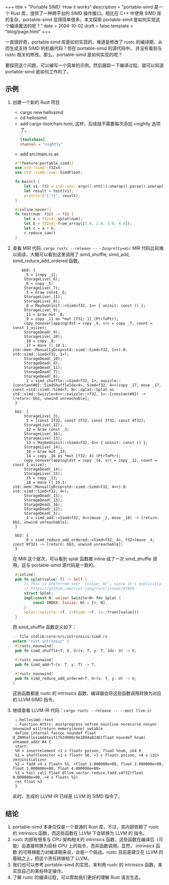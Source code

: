 +++
title = "Portable SIMD: How it works"
description = "portable-simd 是一个 Rust 库，提供了一种跨平台的 SIMD 操作接口。相比在 C++ 中使用 SIMD 库的复杂，portable-simd 显得简单很多，本文探索 portable-simd 是如何实现这个编译魔法的呢？"
date = 2024-10-02
draft = false
template = "blog/page.html"
+++

一直很好奇，portable simd 库是如何实现的，难道是修改了 rustc 的编译期，从而生成支持 SIMD 的机器代码？但在 portable-simd 的源代码中，
并没有看到与 rustc 相关的修改。那么，portable-simd 是如何实现的呢？

要探究这个问题，可以编写一个简单的示例，然后跟踪一下编译过程，就可以知道 portable-simd 是如何工作的了。

## 示例

1. 创建一个新的 Rust 项目
   - cargo new hellosimd
   - cd hellosimd
   - add cargo-toolchain.toml, 这样，后续就不需要每次添加 +nightly 选项了。
     ```toml
     [toolchain]
     channel = "nightly"
     ```
   - add src/main.rs as  
   ```rust
    #![feature(portable_simd)]
    use std::simd::f32x4;
    use std::simd::num::SimdFloat;

    fn main() {
        let v1: f32 = std::env::args().nth(1).unwrap().parse().unwrap(); 
        let result = test(v1);
        println!("{:?}", result);
    }

    #[inline(never)] 
    fn test(num: f32) -> f32 {
        let a = f32x4::splat(num);
        let b = f32x4::from_array([1.0, 2.0, 3.0, 4.0]);
        let c = a + b;
        c.reduce_sum()
    }
    ```

2. 查看 MIR 代码: `cargo rustc --release -- -Zunpretty=mir`
   MIR 代码比较难以阅读，大概可以看到这里调用了 simd_shuffle, simd_add, simd_reduce_add_ordered 函数。
   ```
       bb0: {
        _5 = [copy _1];
        StorageLive(_6);
        _6 = copy _5;
        StorageLive(_7);
        _7 = &raw const _6;
        StorageLive(_11);
        StorageLive(_8);
        _8 = MaybeUninit::<Simd<f32, 1>> { uninit: const () };
        StorageLive(_9);
        _11 = &raw mut _8;
        _9 = copy _11 as *mut [f32; 1] (PtrToPtr);
        copy_nonoverlapping(dst = copy _9, src = copy _7, count = const 1_usize);
        StorageDead(_9);
        StorageLive(_10);
        _10 = copy _8;
        _17 = move ((_10.1: std::mem::ManuallyDrop<std::simd::Simd<f32, 1>>).0: std::simd::Simd<f32, 1>);
        StorageDead(_10);
        StorageDead(_8);
        StorageDead(_11);
        StorageDead(_7);
        StorageDead(_6);
        _2 = simd_shuffle::<Simd<f32, 1>, swizzle::{constant#0}::SimdShuffleIdx<4>, Simd<f32, 4>>(copy _17, move _17, const <std::simd::Simd<T, N>::splat::Splat as std::simd::Swizzle<4>>::swizzle::<f32, 1>::{constant#0}) -> [return: bb1, unwind unreachable];
    }

    bb1: {
        StorageLive(_3);
        _3 = [const 1f32, const 2f32, const 3f32, const 4f32];
        StorageLive(_12);
        _12 = &raw const _3;
        StorageLive(_16);
        StorageLive(_13);
        _13 = MaybeUninit::<Simd<f32, 4>> { uninit: const () };
        StorageLive(_14);
        _16 = &raw mut _13;
        _14 = copy _16 as *mut [f32; 4] (PtrToPtr);
        copy_nonoverlapping(dst = copy _14, src = copy _12, count = const 1_usize);
        StorageDead(_14);
        StorageLive(_15);
        _15 = copy _13;
        _18 = move ((_15.1: std::mem::ManuallyDrop<std::simd::Simd<f32, 4>>).0: std::simd::Simd<f32, 4>);
        StorageDead(_15);
        StorageDead(_13);
        StorageDead(_16);
        StorageDead(_12);
        StorageDead(_3);
        _4 = simd_add::<Simd<f32, 4>>(move _2, move _18) -> [return: bb2, unwind unreachable];
    }

    bb2: {
        _0 = simd_reduce_add_ordered::<Simd<f32, 4>, f32>(move _4, const 0f32) -> [return: bb3, unwind unreachable];
    }

   ```
   在 MIR 这个层次，可以看到 splat 函数被 inline 成了一次 simd_shuffle 调用。这与 portable-simd 源代码是一致的。
   ```rust
    #[inline]
    pub fn splat(value: T) -> Self {
        // This is preferred over `[value; N]`, since it's explicitly a splat:
        // https://github.com/rust-lang/rust/issues/97804
        struct Splat;
        impl<const N: usize> Swizzle<N> for Splat {
            const INDEX: [usize; N] = [0; N];
        }
        Splat::swizzle::<T, 1>(Simd::<T, 1>::from([value]))
    }
   ```
   
   而 simd_shuffle 函数定义如下：
   ```rust
   -- file stdlib/core/src/intrinsics/simd.rs
   extern "rust-intrinsic" {
    #[rustc_nounwind]
    pub fn simd_shuffle<T, U, V>(x: T, y: T, idx: U) -> V;

    #[rustc_nounwind]
    pub fn simd_add<T>(x: T, y: T) -> T;
   
    #[rustc_nounwind]
    pub fn simd_reduce_add_ordered<T, U>(x: T, y: U) -> U;
   } 
   ```
   这些函数都是 rustc 的 intrinsics 函数，编译器会将这些函数调用转换为对应的 LLVM SIMD 指令。

3. 继续查看 LLVM-IR 代码：`cargo rustc --release -- --emit llvm-ir`
   ```
    ; hellosimd::test
    ; Function Attrs: mustprogress nofree noinline norecurse nosync nounwind willreturn memory(none) uwtable
    define internal fastcc noundef float @_ZN9hellosimd4test17h3d900c9e1094a824E(float noundef %num) unnamed_addr #4 {
    start:
    %0 = insertelement <1 x float> poison, float %num, i64 0
    %1 = shufflevector <1 x float> %0, <1 x float> poison, <4 x i32> zeroinitializer
    %2 = fadd <4 x float> %1, <float 1.000000e+00, float 2.000000e+00, float 3.000000e+00, float 4.000000e+00>
    %3 = tail call float @llvm.vector.reduce.fadd.v4f32(float 0.000000e+00, <4 x float> %2)
    ret float %3
    }
   ```
   此时，生成的 LLVM-IR 已经是 LLVM 的 SIMD 指令了。

## 结论
1. portable-simd 本身仅仅是一个普通的 Rust 库，不过，其内部依赖了 rustc 的 intrinsics 函数，而这些函数在 LLVM 下会转换为 LLVM 的 指令。
2. rustc 内部有很多与 CPU 架构相关的 intrinsics 函数，这些函数在编译后（可能）会直接转换为目标 CPU 上的指令，而非函数调用。显然， intrinsics 函数
   的可移植能力对编译期来说，会是一个挑战。rustc 目前是建立在 LLVM 的基础之上，把这个责任转嫁给了 LLVM。
3. 我们也可以参考 portable-simd 的实现，来利用 rustc 的 intrinsics 函数，来实现自己的某些特定操作。
4. 了解 rustc 的编译过程，可以帮助我们更好的理解 Rust 语言生态。